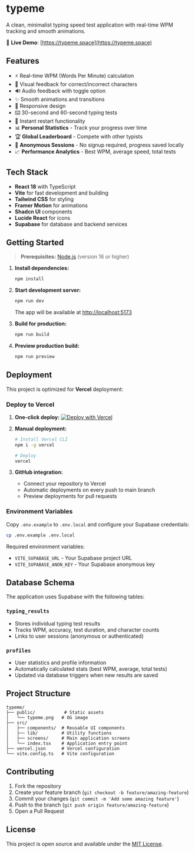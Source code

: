 # typeme

A clean, minimalist typing speed test application with real-time WPM tracking and smooth animations.

🚀 **Live Demo**: [https://typeme.space](https://typeme.space)

## Features

- ⚡ Real-time WPM (Words Per Minute) calculation
- 🎯 Visual feedback for correct/incorrect characters
- 🔊 Audio feedback with toggle option
- ✨ Smooth animations and transitions
- 📱 Responsive design
- ⌨️ 30-second and 60-second typing tests
- 🔄 Instant restart functionality
- 📊 **Personal Statistics** - Track your progress over time
- 🏆 **Global Leaderboard** - Compete with other typists
- 💾 **Anonymous Sessions** - No signup required, progress saved locally
- 📈 **Performance Analytics** - Best WPM, average speed, total tests

## Tech Stack

- **React 18** with TypeScript
- **Vite** for fast development and building
- **Tailwind CSS** for styling
- **Framer Motion** for animations
- **Shadcn UI** components
- **Lucide React** for icons
- **Supabase** for database and backend services

## Getting Started

> **Prerequisites:**
> [Node.js](https://nodejs.org/en/) (version 16 or higher)

1. **Install dependencies:**
   ```bash
   npm install
   ```

2. **Start development server:**
   ```bash
   npm run dev
   ```
   
   The app will be available at [http://localhost:5173](http://localhost:5173)

3. **Build for production:**
   ```bash
   npm run build
   ```

4. **Preview production build:**
   ```bash
   npm run preview
   ```

## Deployment

This project is optimized for **Vercel** deployment:

### Deploy to Vercel

1. **One-click deploy:**
   [![Deploy with Vercel](https://vercel.com/button)](https://vercel.com/new/clone?repository-url=https://github.com/yourusername/typeme)

2. **Manual deployment:**
   ```bash
   # Install Vercel CLI
   npm i -g vercel
   
   # Deploy
   vercel
   ```

3. **GitHub integration:**
   - Connect your repository to Vercel
   - Automatic deployments on every push to main branch
   - Preview deployments for pull requests

### Environment Variables

Copy `.env.example` to `.env.local` and configure your Supabase credentials:

```bash
cp .env.example .env.local
```

Required environment variables:
- `VITE_SUPABASE_URL` - Your Supabase project URL
- `VITE_SUPABASE_ANON_KEY` - Your Supabase anonymous key

## Database Schema

The application uses Supabase with the following tables:

### `typing_results`
- Stores individual typing test results
- Tracks WPM, accuracy, test duration, and character counts
- Links to user sessions (anonymous or authenticated)

### `profiles`
- User statistics and profile information
- Automatically calculated stats (best WPM, average, total tests)
- Updated via database triggers when new results are saved

## Project Structure

```
typeme/
├── public/           # Static assets
│   └── typeme.png   # OG image
├── src/
│   ├── components/  # Reusable UI components
│   ├── lib/         # Utility functions
│   ├── screens/     # Main application screens
│   └── index.tsx    # Application entry point
├── vercel.json      # Vercel configuration
└── vite.config.ts   # Vite configuration
```

## Contributing

1. Fork the repository
2. Create your feature branch (`git checkout -b feature/amazing-feature`)
3. Commit your changes (`git commit -m 'Add some amazing feature'`)
4. Push to the branch (`git push origin feature/amazing-feature`)
5. Open a Pull Request

## License

This project is open source and available under the [MIT License](LICENSE).
